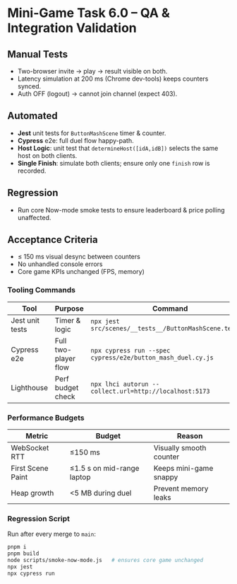 # Mini-Game Task 6.0 – QA & Integration Validation

## Manual Tests
- Two-browser invite → play → result visible on both.
- Latency simulation at 200 ms (Chrome dev-tools) keeps counters synced.
- Auth OFF (logout) → cannot join channel (expect 403).

## Automated
- **Jest** unit tests for `ButtonMashScene` timer & counter.
- **Cypress** e2e: full duel flow happy-path.
- **Host Logic**: unit test that `determineHost([idA,idB])` selects the same
  host on both clients.
- **Single Finish**: simulate both clients; ensure only one `finish` row is
  recorded.

## Regression
- Run core Now-mode smoke tests to ensure leaderboard & price polling unaffected.

## Acceptance Criteria
- ≤ 150 ms visual desync between counters
- No unhandled console errors
- Core game KPIs unchanged (FPS, memory)


### Tooling Commands

| Tool | Purpose | Command |
| ---- | ------- | ------- |
| Jest unit tests | Timer & logic | `npx jest src/scenes/__tests__/ButtonMashScene.test.js` |
| Cypress e2e | Full two-player flow | `npx cypress run --spec cypress/e2e/button_mash_duel.cy.js` |
| Lighthouse | Perf budget check | `npx lhci autorun --collect.url=http://localhost:5173` |

### Performance Budgets

| Metric | Budget | Reason |
| ------ | ------ | ------ |
| WebSocket RTT | ≤150 ms | Visually smooth counter |
| First Scene Paint | ≤1.5 s on mid-range laptop | Keeps mini-game snappy |
| Heap growth | <5 MB during duel | Prevent memory leaks |

### Regression Script

Run after every merge to `main`:

```bash
pnpm i
pnpm build
node scripts/smoke-now-mode.js   # ensures core game unchanged
npx jest
npx cypress run
```